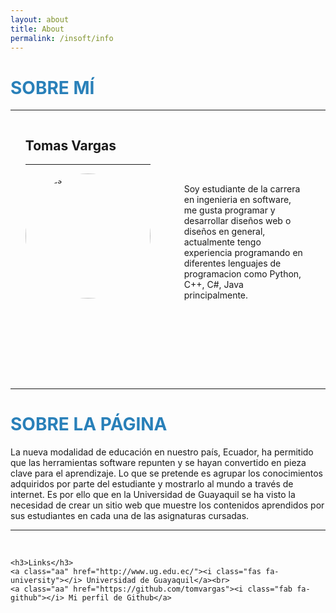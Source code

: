 ```yaml
---
layout: about
title: About
permalink: /insoft/info
---
```

<script src="https://kit.fontawesome.com/7316530f41.js" crossorigin="anonymous"></script>
<style>
    li{
        display: inline-block;    
    }
    li img{
        height: 200px;
        width: 200px;
        border-radius: 100%;  
    }
    li h2{
        float: top;
    }
    i{
        color:#2980b9;
    }
    .aa:visited{
        color:#2980b9;

    }
</style>
<h1 style="color:#2980b9">SOBRE MÍ</h1>
<hr>
<div>
<ul>
        <li>
            <h2>Tomas Vargas</h2>
            <hr>
            <img style="position:inherit;margin-bottom: 130px;" src="https://avatars0.githubusercontent.com/u/39144516?s=460&u=e8b30755e10c9c25e701d241779f09e672e8e0a3&v=4" alt="tomas"></li>
        <li style="width: 40%;margin-left: 50px;">
            <i style="font-size:50px;color:#2980b9" class="far fa-address-card"></i>
            <p >Soy estudiante de la carrera en ingenieria en software, me gusta programar y desarrollar diseños web o diseños en general, actualmente tengo experiencia programando en diferentes lenguajes de programacion como Python, C++, C#, Java principalmente.</p>
        </li>
    </ul>
    <hr>
    <h1 style="color:#2980b9">SOBRE LA PÁGINA</h1>
    <P>La nueva modalidad de educación en nuestro país, Ecuador, ha permitido que las herramientas
    software repunten y se hayan convertido en pieza clave para el aprendizaje. Lo que se pretende
    es agrupar los conocimientos adquiridos por parte del estudiante y mostrarlo al mundo a través
    de internet. Es por ello que en la Universidad de Guayaquil se ha visto la necesidad de crear un
    sitio web que muestre los contenidos aprendidos por sus estudiantes en cada una de las asignaturas
    cursadas.</P>
    <hr>
    <br>

    <h3>Links</h3>
    <a class="aa" href="http://www.ug.edu.ec/"><i class="fas fa-university"></i> Universidad de Guayaquil</a><br>
    <a class="aa" href="https://github.com/tomvargas"><i class="fab fa-github"></i> Mi perfil de Github</a>

</div>
